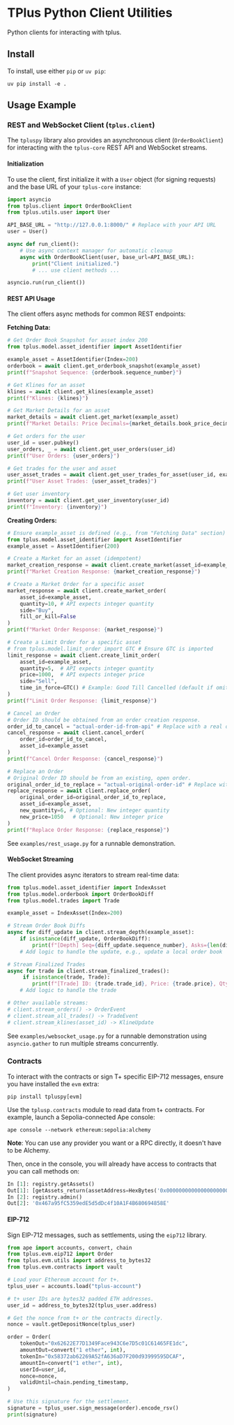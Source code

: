 # TPlus Python Client Utilities

Python clients for interacting with tplus.

## Install

To install, use either `pip` or `uv pip`:

```shell
uv pip install -e .
```

## Usage Example

### REST and WebSocket Client (`tplus.client`)

The `tpluspy` library also provides an asynchronous client (`OrderBookClient`) for interacting with the `tplus-core` REST API and WebSocket streams.

#### Initialization

To use the client, first initialize it with a `User` object (for signing requests) and the base URL of your `tplus-core` instance:

```python
import asyncio
from tplus.client import OrderBookClient
from tplus.utils.user import User

API_BASE_URL = "http://127.0.0.1:8000/" # Replace with your API URL
user = User()

async def run_client():
    # Use async context manager for automatic cleanup
    async with OrderBookClient(user, base_url=API_BASE_URL):
        print("Client initialized.")
        # ... use client methods ...

asyncio.run(run_client())
```

#### REST API Usage

The client offers async methods for common REST endpoints:

**Fetching Data:**

```python
# Get Order Book Snapshot for asset index 200
from tplus.model.asset_identifier import AssetIdentifier

example_asset = AssetIdentifier(Index=200)
orderbook = await client.get_orderbook_snapshot(example_asset)
print(f"Snapshot Sequence: {orderbook.sequence_number}")

# Get Klines for an asset
klines = await client.get_klines(example_asset)
print(f"Klines: {klines}")

# Get Market Details for an asset
market_details = await client.get_market(example_asset)
print(f"Market Details: Price Decimals={market_details.book_price_decimals}, Quantity Decimals={market_details.book_quantity_decimals}")

# Get orders for the user
user_id = user.pubkey()
user_orders, _ = await client.get_user_orders(user_id)
print(f"User Orders: {user_orders}")

# Get trades for the user and asset
user_asset_trades = await client.get_user_trades_for_asset(user_id, example_asset)
print(f"User Asset Trades: {user_asset_trades}")

# Get user inventory
inventory = await client.get_user_inventory(user_id)
print(f"Inventory: {inventory}")
```

**Creating Orders:**

```python
# Ensure example_asset is defined (e.g., from "Fetching Data" section)
from tplus.model.asset_identifier import AssetIdentifier
example_asset = AssetIdentifier(200)

# Create a Market for an asset (idempotent)
market_creation_response = await client.create_market(asset_id=example_asset)
print(f"Market Creation Response: {market_creation_response}")

# Create a Market Order for a specific asset
market_response = await client.create_market_order(
    asset_id=example_asset,
    quantity=10, # API expects integer quantity
    side="Buy",
    fill_or_kill=False
)
print(f"Market Order Response: {market_response}")

# Create a Limit Order for a specific asset
# from tplus.model.limit_order import GTC # Ensure GTC is imported
limit_response = await client.create_limit_order(
    asset_id=example_asset,
    quantity=5,  # API expects integer quantity
    price=1000,  # API expects integer price
    side="Sell",
    time_in_force=GTC() # Example: Good Till Cancelled (default if omitted)
)
print(f"Limit Order Response: {limit_response}")

# Cancel an Order
# Order ID should be obtained from an order creation response.
order_id_to_cancel = "actual-order-id-from-api" # Replace with a real order ID
cancel_response = await client.cancel_order(
    order_id=order_id_to_cancel,
    asset_id=example_asset
)
print(f"Cancel Order Response: {cancel_response}")

# Replace an Order
# Original Order ID should be from an existing, open order.
original_order_id_to_replace = "actual-original-order-id" # Replace with a real order ID
replace_response = await client.replace_order(
    original_order_id=original_order_id_to_replace,
    asset_id=example_asset,
    new_quantity=6, # Optional: New integer quantity
    new_price=1050   # Optional: New integer price
)
print(f"Replace Order Response: {replace_response}")
```

See `examples/rest_usage.py` for a runnable demonstration.

#### WebSocket Streaming

The client provides async iterators to stream real-time data:

```python
from tplus.model.asset_identifier import IndexAsset
from tplus.model.orderbook import OrderBookDiff
from tplus.model.trades import Trade

example_asset = IndexAsset(Index=200)

# Stream Order Book Diffs
async for diff_update in client.stream_depth(example_asset):
    if isinstance(diff_update, OrderBookDiff):
        print(f"[Depth] Seq={diff_update.sequence_number}, Asks={len(diff_update.asks)}, Bids={len(diff_update.bids)}")
    # Add logic to handle the update, e.g., update a local order book

# Stream Finalized Trades
async for trade in client.stream_finalized_trades():
     if isinstance(trade, Trade):
        print(f"[Trade] ID: {trade.trade_id}, Price: {trade.price}, Qty: {trade.quantity}")
    # Add logic to handle the trade

# Other available streams:
# client.stream_orders() -> OrderEvent
# client.stream_all_trades() -> TradeEvent
# client.stream_klines(asset_id) -> KlineUpdate
```

See `examples/websocket_usage.py` for a runnable demonstration using `asyncio.gather` to run multiple streams concurrently.

### Contracts

To interact with the contracts or sign T+ specific EIP-712 messages, ensure you have installed the `evm` extra:

```shell
pip install tpluspy[evm]
```

Use the `tplusp.contracts` module to read data from t+ contracts.
For example, launch a Sepolia-connected Ape console:

```shell
ape console --network ethereum:sepolia:alchemy
```

**Note**: You can use any provider you want or a RPC directly, it doesn't have to be Alchemy.

Then, once in the console, you will already have access to contracts that you can call methods on:

```python
In [1]: registry.getAssets()
Out[1]: [getAssets_return(assetAddress=HexBytes('0x000000000000000000000000f08a50178dfcde18524640ea6618a1f965821715'), chainId=11155111, maxDeposits=100)]
In [2]: registry.admin()
Out[2]: '0x467a95fC5359edE5d5dDc4f10A1F4B680694858E'
```

#### EIP-712

Sign EIP-712 messages, such as settlements, using the `eip712` library.

```python
from ape import accounts, convert, chain
from tplus.evm.eip712 import Order
from tplus.evm.utils import address_to_bytes32
from tplus.evm.contracts import vault

# Load your Ethereum account for t+.
tplus_user = accounts.load("tplus-account")

# t+ user IDs are bytes32 padded ETH addresses.
user_id = address_to_bytes32(tplus_user.address)

# Get the nonce from t+ or the contracts directly.
nonce = vault.getDepositNonce(tplus_user)

order = Order(
    tokenOut="0x62622E77D1349Face943C6e7D5c01C61465FE1dc",
    amountOut=convert("1 ether", int),
    tokenIn="0x58372ab62269A52fA636aD7F200d93999595DCAF",
    amountIn=convert("1 ether", int),
    userId=user_id,
    nonce=nonce,
    validUntil=chain.pending_timestamp,
)

# Use this signature for the settlement.
signature = tplus_user.sign_message(order).encode_rsv()
print(signature)
```
